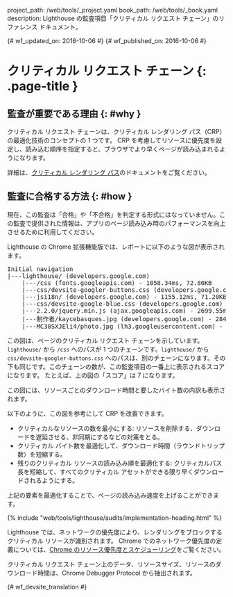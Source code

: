 project_path: /web/tools/_project.yaml
book_path: /web/tools/_book.yaml
description: Lighthouse の監査項目「クリティカル リクエスト チェーン」のリファレンス ドキュメント。

{# wf_updated_on: 2016-10-06 #}
{# wf_published_on: 2016-10-06 #}

#  クリティカル リクエスト チェーン {: .page-title }

##  監査が重要である理由 {: #why }

クリティカル リクエスト チェーンは、クリティカル レンダリング パス（CRP）の最適化技術のコンセプトの 1 つです。
CRP
を考慮してリソースに優先度を設定し、読み込む順序を指定すると、ブラウザでより早くページが読み込まれるようになります。


詳細は、[クリティカル レンダリング パス](/web/fundamentals/performance/critical-rendering-path/)のドキュメントをご覧ください。



##  監査に合格する方法 {: #how }

現在、この監査は「合格」や「不合格」を判定する形式にはなっていません。この監査で提供された情報は、アプリのページ読み込み時のパフォーマンスを向上させるために利用してください。



Lighthouse の Chrome 拡張機能版では、レポートに以下のような図が表示されます。


<pre>
Initial navigation
|---lighthouse/ (developers.google.com)
    |---/css (fonts.googleapis.com) - 1058.34ms, 72.80KB
    |---css/devsite-googler-buttons.css (developers.google.com) - 1147.25ms, 70.77KB
    |---jsi18n/ (developers.google.com) - 1155.12ms, 71.20KB
    |---css/devsite-google-blue.css (developers.google.com) - 2034.57ms, 85.83KB
    |---2.2.0/jquery.min.js (ajax.googleapis.com) - 2699.55ms, 99.92KB
    |---制作者/kaycebasques.jpg (developers.google.com) - 2841.54ms, 84.74KB
    |---MC30SXJEli4/photo.jpg (lh3.googleusercontent.com) - 3200.39ms, 73.59KB
</pre>

この図は、ページのクリティカル リクエスト チェーンを示しています。`lighthouse/`
から `/css` へのパスが 1 つのチェーンです。`lighthouse/` から
`css/devsite-googler-buttons.css` へのパスは、別のチェーンになります。その下も同じです。このチェーンの数が、この監査項目の一番上に表示されるスコアになります。
たとえば、上の図の「スコア」は 7 になります。


この図には、リソースごとのダウンロード時間と要したバイト数の内訳も表示されます。


以下のように、この図を参考にして CRP を改善できます。

* クリティカルなリソースの数を最小にする: リソースを削除する、ダウンロードを遅延させる、非同期にするなどの対策をとる。
* クリティカル バイト数を最適化して、ダウンロード時間（ラウンドトリップ数）を短縮する。
* 残りのクリティカル リソースの読み込み順を最適化する:
クリティカルパス長を短縮して、すべてのクリティカル アセットができる限り早くダウンロードされるようにする。


上記の要素を最適化することで、ページの読み込み速度を上げることができます。

{% include "web/tools/lighthouse/audits/implementation-heading.html" %}

Lighthouse では、ネットワークの優先度により、レンダリングをブロックするクリティカル リソースが識別されます。
Chrome
でのネットワーク優先度の定義については、[Chrome のリソース優先度とスケジューリング](https://docs.google.com/document/d/1bCDuq9H1ih9iNjgzyAL0gpwNFiEP4TZS-YLRp_RuMlc)をご覧ください。


クリティカル リクエスト チェーン上のデータ、リソースサイズ、リソースのダウンロード時間は、Chrome Debugger Protocol から抽出されます。



{# wf_devsite_translation #}
